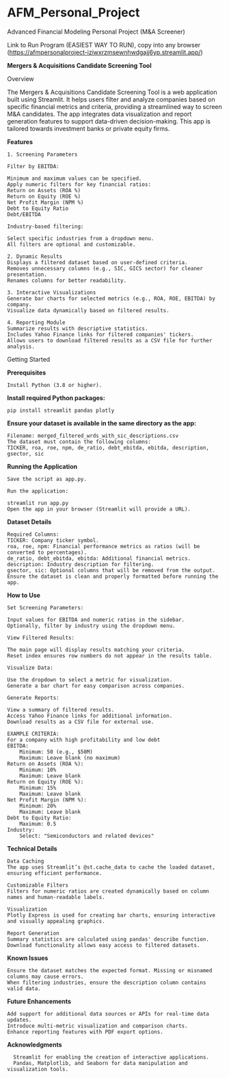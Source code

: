 # AFM_Personal_Project
Advanced Financial Modeling Personal Project (M&A Screener)


Link to Run Program (EASIEST WAY TO RUN), copy into any browser
(https://afmpersonalproject-iziwxrzmsewnhwdgajj6yp.streamlit.app/)

**Mergers & Acquisitions Candidate Screening Tool**

Overview

The Mergers & Acquisitions Candidate Screening Tool is a web application built using Streamlit. It helps users filter and analyze companies based on specific financial metrics and criteria, providing a streamlined way to screen M&A candidates. The app integrates data visualization and report generation features to support data-driven decision-making. This app is tailored towards investment banks or private equity firms.

**Features**

    1. Screening Parameters
    
    Filter by EBITDA:
    
    Minimum and maximum values can be specified.
    Apply numeric filters for key financial ratios:
    Return on Assets (ROA %)
    Return on Equity (ROE %)
    Net Profit Margin (NPM %)
    Debt to Equity Ratio
    Debt/EBITDA
    
    Industry-based filtering:
    
    Select specific industries from a dropdown menu.
    All filters are optional and customizable.
    
    2. Dynamic Results
    Displays a filtered dataset based on user-defined criteria.
    Removes unnecessary columns (e.g., SIC, GICS sector) for cleaner presentation.
    Renames columns for better readability.
    
    3. Interactive Visualizations
    Generate bar charts for selected metrics (e.g., ROA, ROE, EBITDA) by company.
    Visualize data dynamically based on filtered results.
    
    4. Reporting Module
    Summarize results with descriptive statistics.
    Includes Yahoo Finance links for filtered companies' tickers.
    Allows users to download filtered results as a CSV file for further analysis.
    
Getting Started

**Prerequisites**

    Install Python (3.8 or higher).

**Install required Python packages:**


    pip install streamlit pandas plotly

**Ensure your dataset is available in the same directory as the app:**

    Filename: merged_filtered_wrds_with_sic_descriptions.csv
    The dataset must contain the following columns:
    TICKER, roa, roe, npm, de_ratio, debt_ebitda, ebitda, description, gsector, sic

**Running the Application**

    Save the script as app.py.
    
    Run the application:
    
    streamlit run app.py
    Open the app in your browser (Streamlit will provide a URL).

**Dataset Details**

    Required Columns:
    TICKER: Company ticker symbol.
    roa, roe, npm: Financial performance metrics as ratios (will be converted to percentages).
    de_ratio, debt_ebitda, ebitda: Additional financial metrics.
    description: Industry description for filtering.
    gsector, sic: Optional columns that will be removed from the output.
    Ensure the dataset is clean and properly formatted before running the app.

**How to Use**

    Set Screening Parameters:
    
    Input values for EBITDA and numeric ratios in the sidebar.
    Optionally, filter by industry using the dropdown menu.
    
    View Filtered Results:
    
    The main page will display results matching your criteria.
    Reset index ensures row numbers do not appear in the results table.
    
    Visualize Data:
    
    Use the dropdown to select a metric for visualization.
    Generate a bar chart for easy comparison across companies.
    
    Generate Reports:
    
    View a summary of filtered results.
    Access Yahoo Finance links for additional information.
    Download results as a CSV file for external use.

    EXAMPLE CRITERIA:
    For a company with high profitability and low debt
    EBITDA:
        Minimum: 50 (e.g., $50M)
        Maximum: Leave blank (no maximum)
    Return on Assets (ROA %):
        Minimum: 10%
        Maximum: Leave blank
    Return on Equity (ROE %):
        Minimum: 15%
        Maximum: Leave blank
    Net Profit Margin (NPM %):
        Minimum: 20%
        Maximum: Leave blank
    Debt to Equity Ratio:
        Maximum: 0.5
    Industry:
        Select: "Semiconductors and related devices"

**Technical Details**

    Data Caching
    The app uses Streamlit’s @st.cache_data to cache the loaded dataset, ensuring efficient performance.
    
    Customizable Filters
    Filters for numeric ratios are created dynamically based on column names and human-readable labels.
    
    Visualization
    Plotly Express is used for creating bar charts, ensuring interactive and visually appealing graphics.
    
    Report Generation
    Summary statistics are calculated using pandas' describe function.
    Download functionality allows easy access to filtered datasets.

**Known Issues**

    Ensure the dataset matches the expected format. Missing or misnamed columns may cause errors.
    When filtering industries, ensure the description column contains valid data.

**Future Enhancements**

    Add support for additional data sources or APIs for real-time data updates.
    Introduce multi-metric visualization and comparison charts.
    Enhance reporting features with PDF export options.



**Acknowledgments**
    
      Streamlit for enabling the creation of interactive applications.
      Pandas, Matplotlib, and Seaborn for data manipulation and visualization tools.
